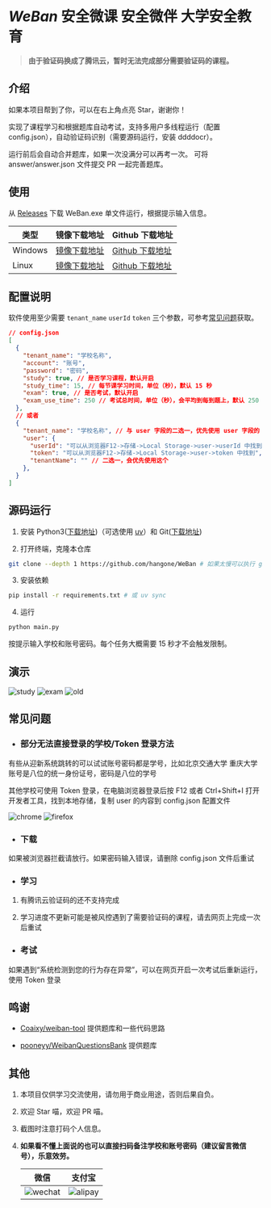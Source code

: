 # _WeBan_ 安全微课 安全微伴 大学安全教育

> **由于验证码换成了腾讯云，暂时无法完成部分需要验证码的课程。**

## 介绍

如果本项目帮到了你，可以在右上角点亮 Star，谢谢你！

实现了课程学习和根据题库自动考试，支持多用户多线程运行（配置 config.json），自动验证码识别（需要源码运行，安装 ddddocr）。

运行前后会自动合并题库，如果一次没满分可以再考一次。 可将 answer/answer.json 文件提交 PR 一起完善题库。

## 使用

从 [Releases](https://github.com/hangone/WeBan/releases) 下载 WeBan.exe 单文件运行，根据提示输入信息。

| 类型    | 镜像下载地址                                                                                           | Github 下载地址                                                                        |
| ------- | ------------------------------------------------------------------------------------------------------ | -------------------------------------------------------------------------------------- |
| Windows | [镜像下载地址](https://ghfast.top/https://github.com/hangone/WeBan/releases/latest/download/WeBan.exe) | [Github 下载地址](https://github.com/hangone/WeBan/releases/latest/download/WeBan.exe) |
| Linux   | [镜像下载地址](https://ghfast.top/https://github.com/hangone/WeBan/releases/latest/download/WeBan)     | [Github 下载地址](https://github.com/hangone/WeBan/releases/latest/download/WeBan)     |

## 配置说明

软件使用至少需要 `tenant_name` `userId` `token` 三个参数，可参考[常见问题](#常见问题)获取。

```json
// config.json
[
  {
    "tenant_name": "学校名称",
    "account": "账号",
    "password": "密码",
    "study": true, // 是否学习课程，默认开启
    "study_time": 15, // 每节课学习时间，单位（秒），默认 15 秒
    "exam": true, // 是否考试，默认开启
    "exam_use_time": 250 // 考试总时间，单位（秒），会平均到每到题上，默认 250 秒
  },
  // 或者
  {
    "tenant_name": "学校名称", // 与 user 字段的二选一，优先使用 user 字段的
    "user": {
      "userId": "可以从浏览器F12->存储->Local Storage->user->userId 中找到",
      "token": "可以从浏览器F12->存储->Local Storage->user->token 中找到",
      "tenantName": "" // 二选一，会优先使用这个
    },
  }
]
```

## 源码运行

1.  安装 Python3([下载地址](https://www.python.org/downloads))（可选使用 [uv](https://github.com/astral-sh/uv)）和 Git([下载地址](https://git-scm.com))

2.  打开终端，克隆本仓库

```bash
git clone --depth 1 https://github.com/hangone/WeBan # 如果太慢可以执行 git clone --depth 1 https://ghfast.top/https://github.com/hangone/WeBan
```

3. 安装依赖

```bash
pip install -r requirements.txt # 或 uv sync
```

4. 运行

```bash
python main.py
```

按提示输入学校和账号密码。每个任务大概需要 15 秒才不会触发限制。

## 演示

![study](images/study.png)
![exam](images/exam.png)
![old](images/old.png)

## 常见问题

- ### 部分无法直接登录的学校/Token 登录方法

有些从迎新系统跳转的可以试试账号密码都是学号，比如北京交通大学
重庆大学账号是八位的统一身份证号，密码是八位的学号

其他学校可使用 Token 登录，在电脑浏览器登录后按 F12 或者 Ctrl+Shift+I 打开开发者工具，找到本地存储，复制 user 的内容到 config.json 配置文件

![chrome](images/chrome.png)
![firefox](images/firefox.png)

- ### 下载

如果被浏览器拦截请放行。如果密码输入错误，请删除 config.json 文件后重试

- ### 学习

1. 有腾讯云验证码的还不支持完成

2. 学习进度不更新可能是被风控遇到了需要验证码的课程，请去网页上完成一次后重试

- ### 考试

如果遇到“系统检测到您的行为存在异常”，可以在网页开启一次考试后重新运行，使用 Token 登录

## 鸣谢

- [Coaixy/weiban-tool](https://github.com/Coaixy/weiban-tool) 提供题库和一些代码思路

- [pooneyy/WeibanQuestionsBank](https://github.com/pooneyy/WeibanQuestionsBank) 提供题库

## 其他

1. 本项目仅供学习交流使用，请勿用于商业用途，否则后果自负。

2. 欢迎 Star 喵，欢迎 PR 喵。

3. 截图时注意打码个人信息。

4. **如果看不懂上面说的也可以直接扫码备注学校和账号密码（建议留言微信号），乐意效劳。**

   |             微信             |            支付宝            |
   | :--------------------------: | :--------------------------: |
   | ![wechat](images/wechat.png) | ![alipay](images/alipay.png) |
